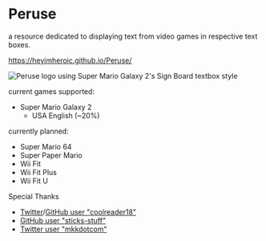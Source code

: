 # Peruse
a resource dedicated to displaying text from video games in respective text boxes.

https://heyimheroic.github.io/Peruse/

![Peruse logo using Super Mario Galaxy 2's Sign Board textbox style](https://github.com/HEYimHeroic/Peruse/blob/main/PeruseSMG2Logo.png?raw=true)

current games supported:
* Super Mario Galaxy 2 
  * USA English (~20%)

currently planned:
* Super Mario 64
* Super Paper Mario
* Wii Fit
* Wii Fit Plus
* Wii Fit U

Special Thanks
* [Twitter](https://twitter.com/coolreader18)/[GitHub user "coolreader18"](https://github.com/coolreader18/)
* [GitHub user "sticks-stuff"](https://github.com/sticks-stuff)
* [Twitter user "mkkdotcom"](https://twitter.com/mkkdotcom)
